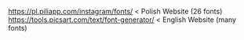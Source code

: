 https://pl.piliapp.com/instagram/fonts/ < Polish Website (26 fonts)
https://tools.picsart.com/text/font-generator/ < English Website (many fonts)
